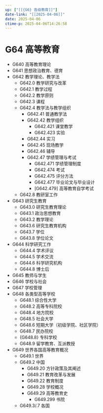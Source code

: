 ```yaml
---
up: ["[[{G6} 各级教育]]"]
date-link: "[[2025-04-06]]"
date: 2025-04-06
ctime-p: 2025-04-06T14:26:58
---
```


# G64 高等教育

- G640 高等教育理论
- G641 思想政治教育、德育
- G642 教学理论、教学法
	- G642.0 教学研究与改革
	- G642.1 教学过程
	- G642.2 教学原则
	- G642.3 课程
	- G642.4 教学法与教学组织
		- G642.41 普通教学法
		- G642.42 教学组织
			- G642.421 课堂教学
			- G642.423 实验
		- G642.44 实习
		- G642.45 现场教学
		- G642.46 辅导
		- G642.47 学绩管理与考试
			- G642.471 学绩管理制度
			- G642.474 考试
			- G642.475 评分方法
			- G642.477 毕业论文与毕业设计
			- [G642.479] 高等教育自学考试
	- G642.8 教研室工作
- G643 研究生教育
	- G643.0 研究生教育理论
	- G643.1 政治思想教育
	- G643.2 教学理论
	- G643.6 研究生教育机构
	- G643.7 学位
	- G643.8 学位论文
- G644 科学研究工作
	- G644.4 学术评议
	- G644.5 学术交流
	- G644.6 科学研究机构
	- G644.8 博士后
- G645 教师与学生
- G646 学校与社会
- G647 学校管理
- G648 各类型高等学校
	- G648.1 综合性大学
	- G648.2 高等专科院校
	- G648.4 地方院校
	- G648.5 社会大学
	- G648.6 短期大学（初级学院、社区学院）
	- G648.7 民办院校
	- {G648.8} 专科学校
	- G648.9 留学教育、互派教授
- G649 世界各国高等教育概况
	- G649.1 世界
	- G649.2 中国
		- G649.20 方针政策及其阐述
		- G649.21 教育改革与发展
		- G649.22 教育制度
		- G649.28 学校概况
		- G649.29 高等教育史
			- G649.299 书院
	- G649.3/.7 各国
